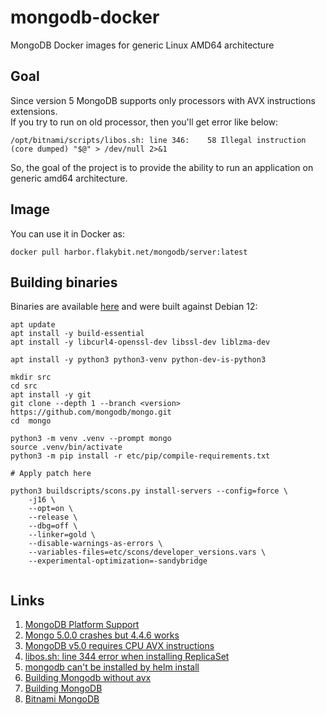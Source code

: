 # mongodb-docker

MongoDB Docker images for generic Linux AMD64 architecture

## Goal

Since version 5 MongoDB supports only processors with AVX instructions extensions.  
If you try to run on old processor, then you'll get error like below:
```
/opt/bitnami/scripts/libos.sh: line 346:    58 Illegal instruction     (core dumped) "$@" > /dev/null 2>&1
```
So, the goal of the project is to provide the ability to run an application on generic amd64 architecture.

## Image

You can use it in Docker as:
```
docker pull harbor.flakybit.net/mongodb/server:latest
```

## Building binaries

Binaries are available [here](https://dist.flakybit.net/mongodb/) and were built against Debian 12:
```
apt update
apt install -y build-essential
apt install -y libcurl4-openssl-dev libssl-dev liblzma-dev

apt install -y python3 python3-venv python-dev-is-python3

mkdir src
cd src
apt install -y git
git clone --depth 1 --branch <version> https://github.com/mongodb/mongo.git
cd  mongo

python3 -m venv .venv --prompt mongo
source .venv/bin/activate
python3 -m pip install -r etc/pip/compile-requirements.txt

# Apply patch here

python3 buildscripts/scons.py install-servers --config=force \
    -j16 \
    --opt=on \
    --release \
    --dbg=off \
    --linker=gold \
    --disable-warnings-as-errors \
    --variables-files=etc/scons/developer_versions.vars \
    --experimental-optimization=-sandybridge
    
```

## Links

1. [MongoDB Platform Support](https://www.mongodb.com/docs/manual/administration/production-notes/#platform-support)
2. [Mongo 5.0.0 crashes but 4.4.6 works](https://github.com/docker-library/mongo/issues/485)
3. [MongoDB v5.0 requires CPU AVX instructions](https://github.com/turnkeylinux/tracker/issues/1724)
4. [libos.sh: line 344 error when installing ReplicaSet](https://github.com/bitnami/charts/issues/12834)
5. [mongodb can't be installed by helm install](https://github.com/bitnami/charts/issues/10255)
6. [Building Mongodb without avx](https://github.com/GermanAizek/mongodb-without-avx/)
7. [Building MongoDB](https://github.com/mongodb/mongo/blob/master/docs/building.md)
8. [Bitnami MongoDB](https://github.com/bitnami/containers/tree/main/bitnami/mongodb/7.0/debian-11)
